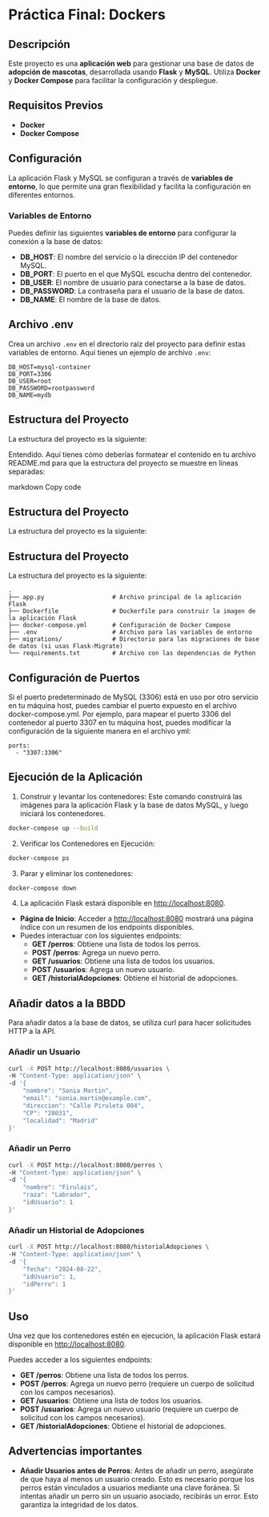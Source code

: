 # **Práctica Final: Dockers**

## **Descripción**

Este proyecto es una **aplicación web** para gestionar una base de datos de **adopción de mascotas**, desarrollada usando **Flask** y **MySQL**. Utiliza **Docker** y **Docker Compose** para facilitar la configuración y despliegue.

## **Requisitos Previos**

- **Docker**
- **Docker Compose**

## **Configuración**
La aplicación Flask y MySQL se configuran a través de **variables de entorno**, lo que permite una gran flexibilidad y facilita la configuración en diferentes entornos.

### **Variables de Entorno**
Puedes definir las siguientes **variables de entorno** para configurar la conexión a la base de datos:

- **DB_HOST**: El nombre del servicio o la dirección IP del contenedor MySQL.
- **DB_PORT**: El puerto en el que MySQL escucha dentro del contenedor.
- **DB_USER**: El nombre de usuario para conectarse a la base de datos.
- **DB_PASSWORD**: La contraseña para el usuario de la base de datos.
- **DB_NAME**: El nombre de la base de datos.

## **Archivo .env**
Crea un archivo `.env` en el directorio raíz del proyecto para definir estas variables de entorno. Aquí tienes un ejemplo de archivo `.env`:

```plaintext
DB_HOST=mysql-container
DB_PORT=3306
DB_USER=root
DB_PASSWORD=rootpassword
DB_NAME=mydb
```
## **Estructura del Proyecto**
La estructura del proyecto es la siguiente:


Entendido. Aquí tienes cómo deberías formatear el contenido en tu archivo README.md para que la estructura del proyecto se muestre en líneas separadas:

markdown
Copy code
## **Estructura del Proyecto**

La estructura del proyecto es la siguiente:

## Estructura del Proyecto
La estructura del proyecto es la siguiente:
```
.
├── app.py                   # Archivo principal de la aplicación Flask
├── Dockerfile               # Dockerfile para construir la imagen de la aplicación Flask
├── docker-compose.yml       # Configuración de Docker Compose
├── .env                     # Archivo para las variables de entorno
├── migrations/              # Directorio para las migraciones de base de datos (si usas Flask-Migrate)
└── requirements.txt         # Archivo con las dependencias de Python
```
## Configuración de Puertos
Si el puerto predeterminado de MySQL (3306) está en uso por otro servicio en tu máquina host, puedes cambiar el puerto expuesto en el archivo docker-compose.yml. Por ejemplo, para mapear el puerto 3306 del contenedor al puerto 3307 en tu máquina host, puedes modificar la configuración de la siguiente manera en el archivo yml:
```
ports:
  - "3307:3306"
```
## Ejecución de la Aplicación
1.	Construir y levantar los contenedores: Este comando construirá las imágenes para la aplicación Flask y la base de datos MySQL, y luego iniciará los contenedores.
```bash
docker-compose up --build
```
2. Verificar los Contenedores en Ejecución:
```bash
docker-compose ps
```
3.	Parar y eliminar los contenedores:
```bash
docker-compose down
```
4.  La aplicación Flask estará disponible en [http://localhost:8080](http://localhost:8080).

   - **Página de Inicio**: Acceder a [http://localhost:8080](http://localhost:8080) mostrará una página índice con un resumen de los endpoints disponibles.
   - Puedes interactuar con los siguientes endpoints:
     - **GET /perros**: Obtiene una lista de todos los perros.
     - **POST /perros**: Agrega un nuevo perro.
     - **GET /usuarios**: Obtiene una lista de todos los usuarios.
     - **POST /usuarios**: Agrega un nuevo usuario.
     - **GET /historialAdopciones**: Obtiene el historial de adopciones.

## Añadir datos a la BBDD

Para añadir datos a la base de datos, se utiliza curl para hacer solicitudes HTTP a la API.
### Añadir un Usuario
```bash
curl -X POST http://localhost:8080/usuarios \
-H "Content-Type: application/json" \
-d '{
    "nombre": "Sonia Martin",
    "email": "sonia.martin@example.com",
    "direccion": "Calle Piruleta 004",
    "CP": "28031",
    "localidad": "Madrid"
}'
```
### Añadir un Perro
```bash
curl -X POST http://localhost:8080/perros \
-H "Content-Type: application/json" \
-d '{
    "nombre": "Firulais",
    "raza": "Labrador",
    "idUsuario": 1
}'
```
### Añadir un Historial de Adopciones
```bash
curl -X POST http://localhost:8080/historialAdopciones \
-H "Content-Type: application/json" \
-d '{
    "fecha": "2024-08-22",
    "idUsuario": 1,
    "idPerro": 1
}'
```

## **Uso**

Una vez que los contenedores estén en ejecución, la aplicación Flask estará disponible en [http://localhost:8080](http://localhost:8080).

Puedes acceder a los siguientes endpoints:

- **GET /perros**: Obtiene una lista de todos los perros.
- **POST /perros**: Agrega un nuevo perro (requiere un cuerpo de solicitud con los campos necesarios).
- **GET /usuarios**: Obtiene una lista de todos los usuarios.
- **POST /usuarios**: Agrega un nuevo usuario (requiere un cuerpo de solicitud con los campos necesarios).
- **GET /historialAdopciones**: Obtiene el historial de adopciones.

## Advertencias importantes

- **Añadir Usuarios antes de Perros**: Antes de añadir un perro, asegúrate de que haya al menos un usuario creado. Esto es necesario porque los perros están vinculados a usuarios mediante una clave foránea. Si intentas añadir un perro sin un usuario asociado, recibirás un error. Esto garantiza la integridad de los datos.
